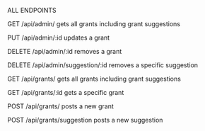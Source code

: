 ALL ENDPOINTS

GET 
    /api/admin/
        gets all grants including grant suggestions

PUT 
    /api/admin/:id
        updates a grant

DELETE
    /api/admin/:id
        removes a grant

DELETE
    /api/admin/suggestion/:id
        removes a specific suggestion

GET
    /api/grants/
        gets all grants including grant suggestions

GET
    /api/grants/:id
        gets a specific grant

POST
    /api/grants/
        posts a new grant

POST
    /api/grants/suggestion
        posts a new suggestion